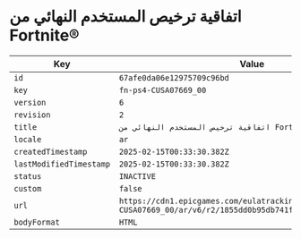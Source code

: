 # اتفاقية ترخيص المستخدم النهائي من Fortnite®

| Key | Value |
| --- | ----- |
| `id` | `67afe0da06e12975709c96bd` |
| `key` | `fn-ps4-CUSA07669_00` |
| `version` | `6` |
| `revision` | `2` |
| `title` | `اتفاقية ترخيص المستخدم النهائي من Fortnite®` |
| `locale` | `ar` |
| `createdTimestamp` | `2025-02-15T00:33:30.382Z` |
| `lastModifiedTimestamp` | `2025-02-15T00:33:30.382Z` |
| `status` | `INACTIVE` |
| `custom` | `false` |
| `url` | `https://cdn1.epicgames.com/eulatracking-download/fn-ps4-CUSA07669_00/ar/v6/r2/1855dd0b95db741fbacb194df0de8ced.pdf` |
| `bodyFormat` | `HTML` |
